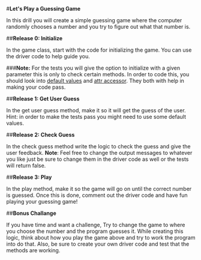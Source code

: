#**Let's Play a Guessing Game**

In this drill you will create a simple guessing game where the computer randomly chooses a number and you try to figure out what that number is.

##**Release 0: Initialize**

In the game class, start with the code for initializing the game. You can use the driver code to help guide you.

###**Note:**
For the tests you will give the option to initialize with a given parameter this is only to check certain methods. In order to code this, you should look into [default values](http://ruby-doc.com/docs/ProgrammingRuby/html/tut_methods.html) and [attr accessor](http://ruby-doc.org/core-1.9.3/Module.html#method-i-attr_accessor). They both with help in making your code pass.

##**Release 1: Get User Guess**

In the get user guess method, make it so it will get the guess of the user. Hint: in order to make the tests pass you might need to use some default values.

##**Release 2: Check Guess**

In the check guess method write the logic to check the guess and give the user feedback. **Note**: Feel free to change the output messages to whatever you like just be sure to change them in the driver code as well or the tests will return false.

##**Release 3: Play**

In the play method, make it so the game will go on until the correct number is guessed. Once this is done, comment out the driver code and have fun playing your guessing game!

##**Bonus Challange**

If you have time and want a challenge, Try to change the game to where you choose the number and the program guesses it.  While creating this logic, think about how you play the game above and try to work the program into do that. Also, be sure to create your own driver code and test that the methods are working.
